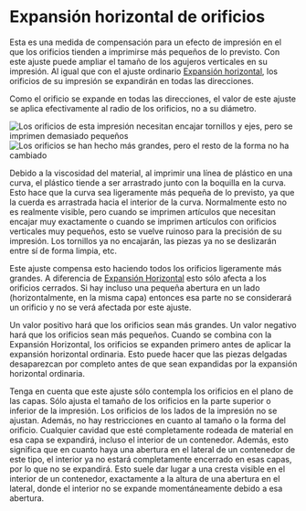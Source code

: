 Expansión horizontal de orificios
====
Esta es una medida de compensación para un efecto de impresión en el que los orificios tienden a imprimirse más pequeños de lo previsto. Con este ajuste puede ampliar el tamaño de los agujeros verticales en su impresión. Al igual que con el ajuste ordinario [Expansión horizontal](xy_offset.md), los orificios de su impresión se expandirán en todas las direcciones.

Como el orificio se expande en todas las direcciones, el valor de este ajuste se aplica efectivamente al radio de los orificios, no a su diámetro.

<!--screenshot {
"image_path": "hole_xy_offset_0.png",
"models": [{"script": "rotary_tumbler_motor_lid.scad"}],
"camera_position": [-30, 30, 111],
"settings": {"hole_xy_offset": 0},
"colours": 64
}-->
<!--screenshot {
"image_path": "hole_xy_offset.png",
"models": [{"script": "rotary_tumbler_motor_lid.scad"}],
"camera_position": [-30, 30, 111],
"settings": {"hole_xy_offset": 0.8},
"colours": 64
}-->
![Los orificios de esta impresión necesitan encajar tornillos y ejes, pero se imprimen demasiado pequeños](../images/hole_xy_offset_0.png)
![Los orificios se han hecho más grandes, pero el resto de la forma no ha cambiado](../images/hole_xy_offset.png)

Debido a la viscosidad del material, al imprimir una línea de plástico en una curva, el plástico tiende a ser arrastrado junto con la boquilla en la curva. Esto hace que la curva sea ligeramente más pequeña de lo previsto, ya que la cuerda es arrastrada hacia el interior de la curva. Normalmente esto no es realmente visible, pero cuando se imprimen artículos que necesitan encajar muy exactamente o cuando se imprimen artículos con orificios verticales muy pequeños, esto se vuelve ruinoso para la precisión de su impresión. Los tornillos ya no encajarán, las piezas ya no se deslizarán entre sí de forma limpia, etc.

Este ajuste compensa esto haciendo todos los orificios ligeramente más grandes. A diferencia de [Expansión Horizontal](xy_offset.md) esto sólo afecta a los orificios cerrados. Si hay incluso una pequeña abertura en un lado (horizontalmente, en la misma capa) entonces esa parte no se considerará un orificio y no se verá afectada por este ajuste.

Un valor positivo hará que los orificios sean más grandes. Un valor negativo hará que los orificios sean más pequeños. Cuando se combina con la Expansión Horizontal, los orificios se expanden primero antes de aplicar la expansión horizontal ordinaria. Esto puede hacer que las piezas delgadas desaparezcan por completo antes de que sean expandidas por la expansión horizontal ordinaria.

Tenga en cuenta que este ajuste sólo contempla los orificios en el plano de las capas. Sólo ajusta el tamaño de los orificios en la parte superior o inferior de la impresión. Los orificios de los lados de la impresión no se ajustan. Además, no hay restricciones en cuanto al tamaño o la forma del orificio. Cualquier cavidad que esté completamente rodeada de material en esa capa se expandirá, incluso el interior de un contenedor. Además, esto significa que en cuanto haya una abertura en el lateral de un contenedor de este tipo, el interior ya no estará completamente encerrado en esas capas, por lo que no se expandirá. Esto suele dar lugar a una cresta visible en el interior de un contenedor, exactamente a la altura de una abertura en el lateral, donde el interior no se expande momentáneamente debido a esa abertura.